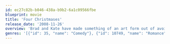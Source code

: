 ```yaml
---
id: ec27c82b-b046-438a-b9b2-6a1c09566fbe
blueprint: movie
title: 'Four Christmases'
release_date: '2008-11-26'
overview: 'Brad and Kate have made something of an art form out of avoiding their families during the holidays, but this year their foolproof plan is about go bust -- big time. Stuck at the city airport after all departing flights are canceled, the couple is embarrassed to see their ruse exposed to the world by an overzealous television reporter. Now, Brad and Kate are left with precious little choice other than to swallow their pride and suffer the rounds.'
genres: '[{"id": 35, "name": "Comedy"}, {"id": 10749, "name": "Romance"}, {"id": 18, "name": "Drama"}]'
---
```

